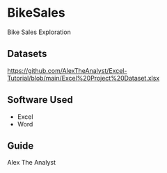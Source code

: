 # BikeSales
Bike Sales Exploration

Datasets
--------
https://github.com/AlexTheAnalyst/Excel-Tutorial/blob/main/Excel%20Project%20Dataset.xlsx

Software Used
-------------
- Excel
- Word

Guide
-----
Alex The Analyst
